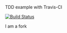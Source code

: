 TDD example with Travis-CI

[![Build Status](https://travis-ci.org/peterept/tdd.svg?branch=master)](https://travis-ci.org/peterept/tdd)

I am a fork
